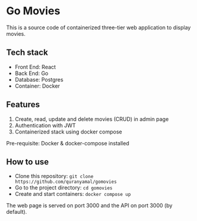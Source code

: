 # Go Movies

This is a source code of containerized three-tier web application to display movies.
## Tech stack
- Front End: React
- Back End: Go
- Database: Postgres
- Container: Docker

## Features
1. Create, read, update and delete movies (CRUD) in admin page
2. Authentication with JWT
3. Containerized stack using docker compose

Pre-requisite: Docker & docker-compose installed

## How to use
- Clone this repository:
    `git clone https://github.com/quranyamal/gomovies`
- Go to the project directory:
    `cd gomovies`
- Create and start containers:
    `docker compose up`

The web page is served on port 3000 and the API on port 3000 (by default).